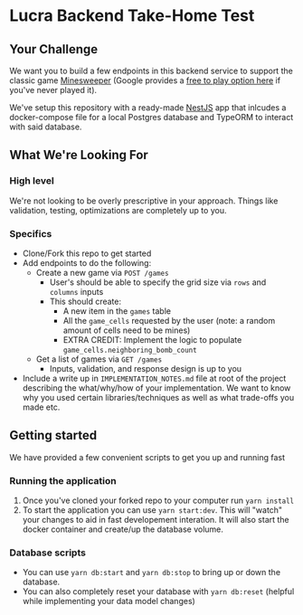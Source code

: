 # Lucra Backend Take-Home Test

## Your Challenge

We want you to build a few endpoints in this backend service to support the classic game [Minesweeper](<https://en.wikipedia.org/wiki/Minesweeper_(video_game)>) (Google provides a [free to play option here](https://www.google.com/search?q=minesweeper+online+free) if you've never played it).

We've setup this repository with a ready-made [NestJS](https://nestjs.com/) app that inlcudes a docker-compose file for a local Postgres database and TypeORM to interact with said database.

## What We're Looking For

### High level

We're not looking to be overly prescriptive in your approach. Things like validation, testing, optimizations are completely up to you.

### Specifics

- Clone/Fork this repo to get started
- Add endpoints to do the following:
  - Create a new game via `POST /games`
    - User's should be able to specify the grid size via `rows` and `columns` inputs
    - This should create:
      - A new item in the `games` table
      - All the `game_cells` requested by the user (note: a random amount of cells need to be mines)
      - EXTRA CREDIT: Implement the logic to populate `game_cells.neighboring_bomb_count`
  - Get a list of games via `GET /games`
    - Inputs, validation, and response design is up to you
- Include a write up in `IMPLEMENTATION_NOTES.md` file at root of the project describing the what/why/how of your implementation. We want to know why you used certain libraries/techniques as well as what trade-offs you made etc.

## Getting started

We have provided a few convenient scripts to get you up and running fast

### Running the application

1. Once you've cloned your forked repo to your computer run `yarn install`
2. To start the application you can use `yarn start:dev`. This will "watch" your changes to aid in fast developement interation. It will also start the docker container and create/up the database volume.

### Database scripts

- You can use `yarn db:start` and `yarn db:stop` to bring up or down the database.
- You can also completely reset your database with `yarn db:reset` (helpful while implementing your data model changes)
